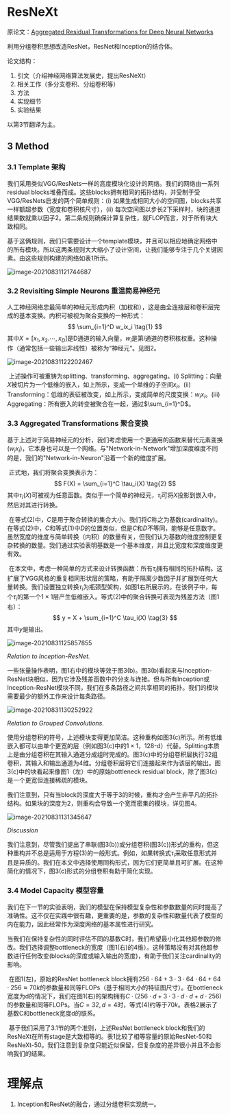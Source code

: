 # ResNeXt

原论文：[Aggregated Residual Transformations for Deep Neural Networks](https://arxiv.org/abs/1611.05431)

利用分组卷积思想改造ResNet，ResNet和Inception的结合体。

论文结构：

1. 引文（介绍神经网络算法发展史，提出ResNeXt）
2. 相关工作（多分支卷积、分组卷积等）
3. 方法
4. 实现细节
5. 实验结果

以第3节翻译为主。



## 3 Method 

### 3.1 Template 架构

​		我们采用类似VGG/ResNets一样的高度模块化设计的网络。我们的网络由一系列residual blocks堆叠而成。这些blocks拥有相同的拓扑结构，并受制于受VGG/ResNets启发的两个简单规则：(i) 如果生成相同大小的空间图，blocks共享一样额超参数（宽度和卷积核尺寸），(ii) 每次空间图以步长2下采样时，块的通道结果数就乘以因子2。第二条规则确保计算复杂性，就FLOP而言，对于所有块大致相同。

​		基于这俩规则，我们只需要设计一个template模块，并且可以相应地确定网络中的所有模块。所以这两条规则大大缩小了设计空间，让我们能够专注于几个关键因素。由这些规则构建的网络如表1所示。

![image-20210831121744687](images/image-20210831121744687.png)

### 3.2 Revisiting Simple Neurons 重温简易神经元

​		人工神经网络忠最简单的神经元形成内积（加权和），这是由全连接层和卷积层完成的基本变换。内积可被视为聚合变换的一种形式：
$$
\sum_{i=1}^D w_ix_i \tag{1}
$$
其中$X=[x_1, x_2. \cdots, x_D]$是D通道的输入向量，$w_i$是第$i$通道的卷积核权重。这种操作（通常包括一些输出非线性）被称为“神经元”。见图2。

![image-20210831122202467](images/image-20210831122202467.png)

​		上述操作可被重铸为splitting、transforming、aggregating。(i) Splitting：向量$X$被切片为一个低维的嵌入，如上所示，变成一个单维的子空间$x_i$。(ii) Transforming：低维的表征被改变，如上所示，变成简单的尺度变换：$w_ix_i$。(iii) Aggregating：所有嵌入的转变被聚合在一起，通过$\sum_{i=1}^D$。

### 3.3 Aggregated Transformations 聚合变换

​		基于上述对于简易神经元的分析，我们考虑使用一个更通用的函数来替代元素变换($w_ix_i$)，它本身也可以是一个网络。与"Network-in-Network"增加深度维度不同的是，我们的"Network-in-Neuron"沿着一个新的维度扩展。

​		正式地，我们将聚合变换表示为：
$$
F(X) = \sum_{i=1}^C \tau_i(X) \tag{2}
$$
其中$\tau_i(X)$可被视为任意函数。类似于一个简单的神经元，$\tau_i$可将$X$投影到嵌入中，然后对其进行转换。

​		在等式(2)中，$C$是用于聚合转换的集合大小。我们将$C$称之为基数(cardinality)。在等式(2)中，$C$和等式(1)中$D$的位置类似，但是$C$和$D$不等同，能够是任意数字。虽然宽度的维度与简单转换（内积）的数量有关，但我们认为基数的维度控制更复杂转换的数量。我们通过实验表明基数是一个基本维度，并且比宽度和深度维度更有效。

​		在本文中，考虑一种简单的方式来设计转换函数：所有$\tau_i$拥有相同的拓扑结构。这扩展了VGG风格的重复相同形状层的策略，有助于隔离少数因子并扩展到任何大量转换。我们设置独立转换$\tau_i$为瓶颈型架构，如图1右所展示的。在该例子中，每个$\tau_i$的第一个$1 \times 1$层产生低维嵌入。等式(2)中的聚合转换可表现为残差方法（图1右）：
$$
y = X + \sum_{i=1}^C \tau_i(X) \tag{3}
$$
其中$y$是输出。

![image-20210831125857855](images/image-20210831125857855.png)

*Relation to Inception-ResNet.*

​		一些张量操作表明，图1右中的模块等效于图3(b)。图3(b)看起来与Inception-ResNet块相似，因为它涉及残差函数中的分支与连接。但与所有Inception或Inception-ResNet模块不同，我们在多条路径之间共享相同的拓扑。我们的模块需要最少的额外工作来设计每条路径。

![image-20210831130252922](images/image-20210831130252922.png)

*Relation to Grouped Convolutions.*

​		使用分组卷积的符号，上述模块变得更加简洁。这种重构如图3(c)所示。所有低维嵌入都可以由单个更宽的层（例如图3(c)中的$1 \times 1$，128-d）代替。Splitting本质上是由分组卷积在其输入通道分成组时完成的。图3(c)中的分组卷积层执行32组卷积，其输入和输出通道为4维。分组卷积层将它们连接起来作为该层的输出。图3(c)中的块看起来像图1（左）中的原始bottleneck residual block，除了图3(c)是一个更宽但连接稀疏的模块。

​		我们注意到，只有当block的深度大于等于3的时候，重构才会产生非平凡的拓扑结构。如果块的深度为2，则重构会导致一个宽而密集的模块，详见图4。

![image-20210831131345647](images/image-20210831131345647.png)

*Discussion*

​		我们注意到，尽管我们提出了串联(图3(b))或分组卷积(图3(c))形式的重构，但这种重构并不总是适用于方程(3)的一般形式。例如，如果转换式$\tau_i$采取任意形式并且是异质的。我们在本文中选择使用同构形式，因为它们更简单且可扩展。在这种简化的情况下，图3(c)形式的分组卷积有助于简化实现。

### 3.4 Model Capacity 模型容量

​		我们在下一节的实验表明，我们的模型在保持模型复杂性和参数数量的同时提高了准确性。这不仅在实践中很有趣，更重要的是，参数的复杂性和数量代表了模型的内在能力，因此经常作为深度网络的基本属性进行研究。

​		当我们在保持复杂性的同时评估不同的基数C时，我们希望最小化其他超参数的修改。我们选择调整bottleneck的宽度（图1(右)的4维）。这种策略没有对其他超参数进行任何改变(blocks的深度或输入输出的宽度)，有助于我们关注cardinality的影响。

​		在图1(左)，原始的ResNet bottleneck block拥有$256 \cdot 64 + 3 \cdot 3 \cdot 64 \cdot 64 + 64 \cdot 256 \approx 70k$的参数量和同等FLOPs（基于相同大小的特征图尺寸）。在bottleneck宽度为d的情况下，我们在图1(右)的架构拥有$C \cdot (256 \cdot d + 3 \cdot 3 \cdot d \cdot d + d \cdot 256)$的参数量和同等FLOPs。当$C=32,d=4$时，等式(4)约等于$70k$。表格2展示了基数C和bottleneck宽度d的联系。

​		基于我们采用了3.1节的两个准则，上述ResNet bottleneck block和我们的ResNeXt在所有stage是大致相等的。表1比较了相等容量的原始ResNet-50和ResNeXt-50。我们注意到复杂度只能近似保留，但复杂度的差异很小并且不会影响我们的结果。



# 理解点

1. Inception和ResNet的融合，通过分组卷积实现统一。



